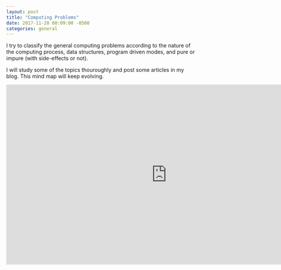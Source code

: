 ```yaml
---
layout: post
title: "Computing Problems"
date: 2017-11-28 00:09:00 -0500
categories: general
---
```


I try to classify the general computing problems according to the nature of the computing process, data structures, program driven modes, and pure or impure (with side-effects or not).

I will study some of the topics thouroughly and post some articles in my blog.  This mind map will keep evolving.

<iframe width='853' height='480' src='https://embed.coggle.it/diagram/WjdC6Go4uAAB8-ML/86f5f3dee5f76635d148321c41f6fb9225981fa340d859e0b3ce27a9a7ef623b' frameborder='0' allowfullscreen></iframe>
